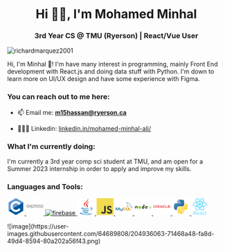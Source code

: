 <h1 align="center">Hi 👋🏼, I'm Mohamed Minhal</h1>
<h3 align="center">3rd Year CS @ TMU (Ryerson) | React/Vue User</h3>

<p align="left"> <img src="https://komarev.com/ghpvc/?username=richardmarquez2001&label=Profile%20views&color=0e75b6&style=flat" alt="richardmarquez2001" /> </p>

Hi, I'm Minhal 🦾! I'm have many interest in programming, mainly Front End development with React.js and doing data stuff with Python. I'm down to learn more on UI/UX design and have some experience with Figma.

<h3>You can reach out to me here:</h3>

- 📫 Email me: **m15hassan@ryerson.ca**

- 👨🏻‍💼 Linkedin: [linkedin.in/mohamed-minhal-ali/](https://www.linkedin.com/in/richard-marquez-2001/](https://www.linkedin.com/in/mohamed-minhal-ali/))

<h3>What I'm currently doing:</h3>

I'm currently a 3rd year comp sci student at TMU, and am open for a Summer 2023 internship in order to apply and improve my skills. 

<h3 align="left">Languages and Tools:</h3>
<p align="left"> <a href="https://www.cprogramming.com/" target="_blank" rel="noreferrer"> <img src="https://raw.githubusercontent.com/devicons/devicon/master/icons/c/c-original.svg" alt="c" width="40" height="40"/> </a> <a href="https://expressjs.com" target="_blank" rel="noreferrer"> <img src="https://raw.githubusercontent.com/devicons/devicon/master/icons/express/express-original-wordmark.svg" alt="express" width="40" height="40"/> </a> <a href="https://firebase.google.com/" target="_blank" rel="noreferrer"> <img src="https://www.vectorlogo.zone/logos/firebase/firebase-icon.svg" alt="firebase" width="40" height="40"/> </a> <a href="https://www.java.com" target="_blank" rel="noreferrer"> <img src="https://raw.githubusercontent.com/devicons/devicon/master/icons/java/java-original.svg" alt="java" width="40" height="40"/> </a> <a href="https://developer.mozilla.org/en-US/docs/Web/JavaScript" target="_blank" rel="noreferrer"> <img src="https://raw.githubusercontent.com/devicons/devicon/master/icons/javascript/javascript-original.svg" alt="javascript" width="40" height="40"/> </a> <a href="https://www.mysql.com/" target="_blank" rel="noreferrer"> <img src="https://raw.githubusercontent.com/devicons/devicon/master/icons/mysql/mysql-original-wordmark.svg" alt="mysql" width="40" height="40"/> </a> <a href="https://nodejs.org" target="_blank" rel="noreferrer"> <img src="https://raw.githubusercontent.com/devicons/devicon/master/icons/nodejs/nodejs-original-wordmark.svg" alt="nodejs" width="40" height="40"/> </a> <a href="https://www.oracle.com/" target="_blank" rel="noreferrer"> <img src="https://raw.githubusercontent.com/devicons/devicon/master/icons/oracle/oracle-original.svg" alt="oracle" width="40" height="40"/> </a> <a href="https://www.python.org" target="_blank" rel="noreferrer"> <img src="https://raw.githubusercontent.com/devicons/devicon/master/icons/python/python-original.svg" alt="python" width="40" height="40"/> </a> <a href="https://reactjs.org/" target="_blank" rel="noreferrer"> <img src="https://raw.githubusercontent.com/devicons/devicon/master/icons/react/react-original-wordmark.svg" alt="react" width="40" height="40"/> </a> </p>
![image](https://user-images.githubusercontent.com/64689808/204936063-71468a48-fa8d-49d4-8594-80a202a56f43.png)


